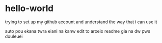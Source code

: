 # hello-world
trying to set up my github account and understand the way that i can use it 

auto pou ekana twra eiani na kanw edit  to arxeio readme gia na dw pws douleuei

